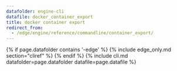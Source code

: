 ```yaml
---
datafolder: engine-cli
datafile: docker_container_export
title: docker container export
redirect_from:
  - /edge/engine/reference/commandline/container_export/
---
```


<!--
Sorry, but the contents of this page are automatically generated from
Docker's source code. If you want to suggest a change to the text that appears
here, you'll need to find the string by searching this repo:

https://github.com/docker/cli
-->

{% if page.datafolder contains '-edge' %}
  {% include edge_only.md section="cliref" %}
{% endif %}
{% include cli.md datafolder=page.datafolder datafile=page.datafile %}
